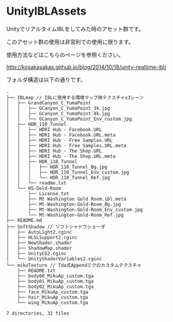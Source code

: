 UnityIBLAssets
==============

UnityでリアルタイムIBLをしてみた時のアセット群です。

このアセット群の使用は非営利での使用に限ります。

使用方法などはこちらのページを参照ください。

http://kosakasakas.github.io/blog/2014/10/18/unity-realtime-ibl/

フォルダ構造は以下の通りです。

    .
    ├── IBLmap // IBLに使用する環境マップ用テクスチャx3シーン
    │   ├── GrandCanyon_C_YumaPoint
    │   │   ├── GCanyon_C_YumaPoint_3k.jpg
    │   │   ├── GCanyon_C_YumaPoint_8k.jpg
    │   │   └── GCanyon_C_YumaPoint_Env_custom.jpg
    │   ├── HDR_110_Tunnel
    │   │   ├── HDRI Hub - Facebook.URL
    │   │   ├── HDRI Hub - Facebook.URL.meta
    │   │   ├── HDRI Hub - Free Samples.URL
    │   │   ├── HDRI Hub - Free Samples.URL.meta
    │   │   ├── HDRI Hub - The Shop.URL
    │   │   ├── HDRI Hub - The Shop.URL.meta
    │   │   ├── HDR_110_Tunnel
    │   │   │   ├── HDR_110_Tunnel_Bg.jpg
    │   │   │   ├── HDR_110_Tunnel_Env_custom.jpg
    │   │   │   └── HDR_110_Tunnel_Ref.jpg
    │   │   └── readme.txt
    │   └── HS-Gold-Room
    │       ├── License.txt
    │       ├── Mt Washington Gold Room.ibl.meta
    │       ├── Mt-Washington-Gold-Room_Bg.jpg
    │       ├── Mt-Washington-Gold-Room_Env_custom.jpg
    │       └── Mt-Washington-Gold-Room_Ref.jpg
    ├── README.md
    ├── SoftShadow // ソフトシャドウシェーダ
    │   ├── AutoLight2.cginc
    │   ├── HLSLSupport2.cginc
    │   ├── NewShader.shader
    │   ├── ShadowMap.shader
    │   ├── UnityCG2.cginc
    │   └── UnityShaderVariables2.cginc
    └── mikuTexture // Tda式Appendミクのカスタムテクスチャ
        ├── README.txt
        ├── body00_MikuAp_custom.tga
        ├── body01_MikuAp_custom.tga
        ├── body02_MikuAp_custom.tga
        ├── face_MikuAp_custom.tga
        ├── hair_MikuAp_custom.tga
        └── wing_MikuAp_custom.tga

    7 directories, 32 files
